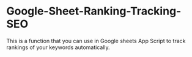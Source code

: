 # Google-Sheet-Ranking-Tracking-SEO
This is a function that you can use in Google sheets App Script to track rankings of your keywords automatically.

